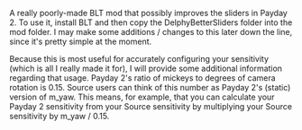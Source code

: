 A really poorly-made BLT mod that possibly improves the sliders in Payday 2. To use it, install BLT and then copy the DelphyBetterSliders folder into the mod folder. I may make some additions / changes to this later down the line, since it's pretty simple at the moment.

Because this is most useful for accurately configuring your sensitivity (which is all I really made it for), I will provide some additional information regarding that usage. Payday 2's ratio of mickeys to degrees of camera rotation is 0.15. Source users can think of this number as Payday 2's (static) version of m_yaw. This means, for example, that you can calculate your Payday 2 sensitivity from your Source sensitivity by multiplying your Source sensitivity by m_yaw / 0.15.
